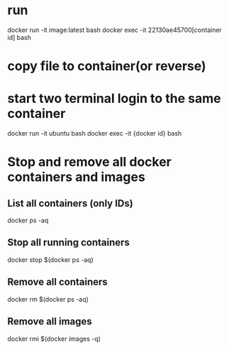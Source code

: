 # run
docker run -it image:latest bash
docker exec -it 22130ae45700[container id] bash
# copy file to container(or reverse)
# start two terminal login to the same container
docker run -it ubuntu bash
docker exec -it {docker id} bash

# Stop and remove all docker containers and images
## List all containers (only IDs)
docker ps -aq
## Stop all running containers
docker stop $(docker ps -aq)
## Remove all containers
docker rm $(docker ps -aq)
## Remove all images
docker rmi $(docker images -q)
